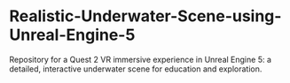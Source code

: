 # Realistic-Underwater-Scene-using-Unreal-Engine-5
Repository for a Quest 2 VR immersive experience in Unreal Engine 5: a detailed, interactive underwater scene for education and exploration.

